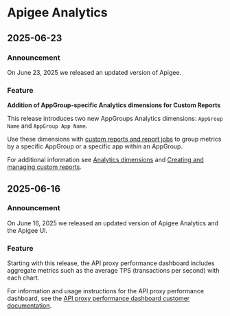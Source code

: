 # Apigee Analytics

## 2025-06-23

### Announcement

On June 23, 2025 we released an updated version of Apigee.

### Feature

**Addition of AppGroup-specific Analytics dimensions for Custom Reports**

This release introduces two new AppGroups Analytics dimensions: `AppGroup Name` and `AppGroup App Name`.

Use these dimensions with [custom reports and report jobs](https://cloud.google.com/apigee/docs/api-platform/analytics/create-custom-reports) to group metrics by a specific AppGroup or a specific app within an AppGroup.

For additional information see [Analytics dimensions](https://cloud.google.com/apigee/docs/api-platform/analytics/analytics-reference#dimensions) and [Creating and managing custom reports](https://cloud.google.com/apigee/docs/api-platform/analytics/create-custom-reports).

## 2025-06-16

### Announcement

On June 16, 2025 we released an updated version of Apigee Analytics and the Apigee UI.

### Feature

Starting with this release, the API proxy performance dashboard includes aggregate metrics such as the average TPS (transactions per second) with each chart.

For information and usage instructions for the API proxy performance dashboard, see the [API proxy performance dashboard customer documentation](https://cloud.google.com/apigee/docs/api-platform/analytics/api-proxy-performance-dashboard).

